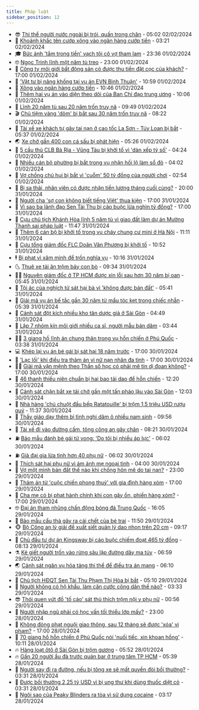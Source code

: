 ```yaml
---
title: Pháp luật
sidebar_position: 12
---
```


<!-- vnexpress-phap-luat:START -->
- 😎 [Thi thể người nước ngoài bị trói, quấn trong chăn](https://vnexpress.net/thi-the-nguoi-nuoc-ngoai-bi-troi-quan-trong-chan-4707955.html) - 05:02 02/02/2024
- 🥰 [Khoảnh khắc tên cướp xông vào ngân hàng cướp tiền](https://video.vnexpress.net/khoanh-khac-ten-cuop-xong-vao-ngan-hang-cuop-tien-4707930.html) - 03:21 02/02/2024
- 🎓 [Bức ảnh &#39;tắm trong tiền&#39; vạch tội cô vợ tham lam](https://vnexpress.net/buc-anh-tam-trong-tien-vach-toi-co-vo-tham-lam-4707363.html) - 23:36 01/02/2024
- 🤓 [Ngọc Trinh lĩnh một năm tù treo](https://vnexpress.net/ngoc-trinh-hau-toa-4707762.html) - 23:00 01/02/2024
- 🎊 [Công ty môi giới bất động sản có được thu tiền đặt cọc của khách?](https://vnexpress.net/cong-ty-moi-gioi-bat-dong-san-co-duoc-thu-tien-dat-coc-cua-khach-4707234.html) - 17:00 01/02/2024
- 🙉 [&#39;Vật tư bị nâng khống tại vụ án EVN Bình Thuận&#39;](https://vnexpress.net/vat-tu-bi-nang-khong-tai-vu-an-evn-binh-thuan-4707781.html) - 10:59 01/02/2024
- 🤡 [Xông vào ngân hàng cướp tiền](https://vnexpress.net/xong-vao-ngan-hang-cuop-tien-4707782.html) - 10:46 01/02/2024
- 🗽 [Thêm hai vụ án vào diện theo dõi của Ban Chỉ đạo trung ương](https://vnexpress.net/them-hai-vu-an-vao-dien-theo-doi-cua-ban-chi-dao-trung-uong-4707761.html) - 10:06 01/02/2024
- 🌋 [Lĩnh 20 năm tù sau 20 năm trốn truy nã](https://vnexpress.net/linh-20-nam-tu-sau-20-nam-tron-truy-na-4707759.html) - 09:49 01/02/2024
- 🎬 [Chủ tiệm vàng &#39;dỏm&#39; bị bắt sau 30 năm trốn truy nã](https://vnexpress.net/chu-tiem-vang-dom-bi-bat-sau-30-nam-tron-truy-na-4707697.html) - 08:22 01/02/2024
- 💯 [Tài xế xe khách tự gây tai nạn ở cao tốc La Sơn - Túy Loan bị bắt](https://vnexpress.net/tai-xe-xe-khach-tu-gay-tai-nan-o-cao-toc-la-son-tuy-loan-bi-bat-4707638.html) - 05:37 01/02/2024
- 🌏 [Xe chở gần 400 con cá sấu bị phát hiện](https://vnexpress.net/canh-sat-bat-xe-cho-gan-400-ca-sau-tu-campuchia-sang-4707639.html) - 05:26 01/02/2024
- 🌊 [5 cầu thủ CLB Bà Rịa - Vũng Tàu bị khởi tố vì &#39;dàn xếp tỷ số&#39;](https://vnexpress.net/5-cau-thu-clb-ba-ria-vung-tau-bi-khoi-to-vi-dan-xep-ty-so-4707608.html) - 04:24 01/02/2024
- 💂 [Nhiều cán bộ phường bị bắt trong vụ nhận hối lộ làm sổ đỏ](https://vnexpress.net/nhieu-can-bo-phuong-bi-bat-trong-vu-nhan-hoi-lo-lam-so-do-4707224.html) - 04:02 01/02/2024
- 🎡 [Vợ chồng chủ hụi bị bắt vì &#39;cuỗm&#39; 50 tỷ đồng của người chơi](https://vnexpress.net/vo-chong-chu-hui-bi-bat-vi-cuom-50-ty-dong-cua-nguoi-choi-4707489.html) - 02:54 01/02/2024
- 🫶 [Bị sa thải, nhân viên có được nhận tiền lương tháng cuối cùng?](https://vnexpress.net/bi-sa-thai-nhan-vien-co-duoc-nhan-tien-luong-4704919.html) - 20:00 31/01/2024
- 🐲 [Người cha &#39;sợ con không biết tiếng Việt&#39; thua kiện](https://vnexpress.net/nguoi-cha-so-con-khong-biet-tieng-viet-thua-kien-4707355.html) - 17:00 31/01/2024
- 🚀 [Vì sao ba lãnh đạo Sen Tài Thu bị cáo buộc lừa nghìn tỷ đồng?](https://vnexpress.net/vi-sao-ba-lanh-dao-sen-tai-thu-bi-cao-buoc-lua-nghin-ty-dong-4707317.html) - 17:00 31/01/2024
- 🎊 [Cựu chủ tịch Khánh Hòa lĩnh 5 năm tù vì giao đất làm dự án Mường Thanh sai pháp luật](https://vnexpress.net/cuu-chu-tich-khanh-hoa-linh-5-nam-tu-vi-giao-dat-lam-du-an-muong-thanh-sai-phap-luat-4707368.html) - 11:47 31/01/2024
- 🤗 [Thêm 6 cán bộ bị khởi tố trong vụ cháy chung cư mini ở Hà Nội](https://vnexpress.net/them-6-can-bo-bi-khoi-to-trong-vu-chay-chung-cu-mini-o-ha-noi-4707362.html) - 11:11 31/01/2024
- 🗽 [Cựu tổng giám đốc FLC Doãn Văn Phương bị khởi tố](https://vnexpress.net/cuu-tong-giam-doc-flc-doan-van-phuong-bi-khoi-to-4707359.html) - 10:52 31/01/2024
- 🕴 [Bị phạt vì xăm mình để trốn nghĩa vụ](https://vnexpress.net/bi-phat-vi-xam-minh-de-tron-nghia-vu-4707334.html) - 10:16 31/01/2024
- 🌜 [Thuê xe tải ăn trộm bảy con bò](https://vnexpress.net/thue-xe-tai-an-trom-bay-con-bo-4707292.html) - 09:34 31/01/2024
- 🧑‍🏫 [Nguyên giám đốc ở TP HCM được xin lỗi sau hơn 30 năm bị oan](https://vnexpress.net/nguyen-giam-doc-o-tp-hcm-duoc-xin-loi-sau-hon-30-nam-bi-oan-4707208.html) - 05:45 31/01/2024
- 🦩 [Tội ác của nghịch tử sát hại bà vì &#39;không được bán đất&#39;](https://vnexpress.net/toi-ac-cua-nghich-tu-sat-hai-ba-vi-khong-duoc-ban-dat-4707105.html) - 05:41 31/01/2024
- 💼 [Giải mã vụ án bế tắc gần 30 năm từ mẩu tóc kẹt trong chiếc nhẫn](https://vnexpress.net/giai-ma-vu-an-be-tac-gan-30-nam-tu-mau-toc-ket-trong-chiec-nhan-4707163.html) - 05:39 31/01/2024
- 💫 [Cảnh sát đột kích nhiều kho tân dược giả ở Sài Gòn](https://vnexpress.net/canh-sat-dot-kich-nhieu-kho-tan-duoc-gia-o-sai-gon-4707133.html) - 04:49 31/01/2024
- 🦅 [Lập 7 nhóm kín môi giới nhiều ca sĩ, người mẫu bán dâm](https://vnexpress.net/lap-7-nhom-kin-dieu-hanh-nhieu-ca-si-nguoi-mau-ban-dam-4707117.html) - 03:44 31/01/2024
- 🧑‍💻 [3 giang hồ lĩnh án chung thân trong vụ hỗn chiến ở Phú Quốc](https://vnexpress.net/3-giang-ho-linh-an-chung-than-trong-vu-hon-chien-o-phu-quoc-4707134.html) - 03:38 31/01/2024
- 💻 [Khép lại vụ án bé gái bị sát hại 18 năm trước](https://vnexpress.net/khep-lai-vu-an-be-gai-bi-sat-hai-18-nam-truoc-4706959.html) - 17:00 30/01/2024
- 🤠 [&#39;Lạc lối&#39; khi điều tra thảm án vì nữ nạn nhân đa tình](https://vnexpress.net/lac-loi-khi-dieu-tra-tham-an-vi-nu-nan-nhan-da-tinh-4706950.html) - 17:00 30/01/2024
- 🧑‍🏫 [Giải mã vận mệnh theo Thần số học có phải mê tín dị đoan không?](https://vnexpress.net/giai-ma-van-menh-theo-than-so-hoc-co-phai-me-tin-di-doan-khong-4706662.html) - 17:00 30/01/2024
- 🌈 [46 thanh thiếu niên chuẩn bị hai bao tải dao để hỗn chiến](https://vnexpress.net/46-thanh-thieu-nien-chuan-bi-hai-bao-tai-dao-de-hon-chien-4706961.html) - 12:20 30/01/2024
- 🌮 [Cảnh sát chặn bắt xe tải chở gần một tấn pháo lậu vào Sài Gòn](https://vnexpress.net/canh-sat-chan-bat-xe-tai-cho-gan-mot-tan-phao-lau-vao-sai-gon-4706936.html) - 12:03 30/01/2024
- 🐲 [Nhà hàng &#39;chú chuột đầu bếp Ratatouille&#39; bị trộm 1,5 triệu USD rượu quý](https://vnexpress.net/nha-hang-chu-chuot-dau-bep-ratatouille-bi-trom-1-5-trieu-usd-ruou-quy-4706782.html) - 11:37 30/01/2024
- 🧰 [Thầy giáo dạy thêm bị tình nghi dâm ô nhiều nam sinh](https://vnexpress.net/thay-giao-day-them-bi-tinh-nghi-dam-o-nhieu-nam-sinh-4706920.html) - 09:56 30/01/2024
- 💄 [Tài xế đi vào đường cấm, tông công an gãy chân](https://vnexpress.net/tai-xe-di-vao-duong-cam-tong-cong-an-gay-chan-4706807.html) - 08:21 30/01/2024
- ⛽️ [Bảo mẫu đánh bé gái tử vong: &#39;Do tôi bị nhiều áp lực&#39;](https://vnexpress.net/bao-mau-danh-be-gai-tu-vong-do-toi-bi-nhieu-ap-luc-4706771.html) - 06:02 30/01/2024
- ⛽️ [Giả đại gia lừa tình hơn 40 phụ nữ](https://vnexpress.net/gia-dai-gia-lua-tinh-hon-40-phu-nu-4706753.html) - 06:02 30/01/2024
- 💂 [Thích sát hại phụ nữ vì ám ảnh mẹ ngoại tình](https://vnexpress.net/thich-sat-hai-phu-nu-vi-am-anh-me-ngoai-tinh-4706651.html) - 04:00 30/01/2024
- 🤔 [Vợ một mình bán đất thế nào khi chồng hôn mê do tai nạn?](https://vnexpress.net/vo-mot-minh-ban-dat-the-nao-khi-chong-hon-me-do-tai-nan-4705179.html) - 23:00 29/01/2024
- 🧐 [Thảm án từ &#39;cuộc chiến phong thuỷ&#39; với gia đình hàng xóm](https://vnexpress.net/tham-an-tu-cuoc-chien-phong-thuy-voi-gia-dinh-hang-xom-4706465.html) - 17:00 29/01/2024
- 🎃 [Cha mẹ có bị phạt hành chính khi con gây ồn, phiền hàng xóm?](https://vnexpress.net/cha-me-co-bi-phat-hanh-chinh-khi-con-gay-on-phien-hang-xom-4703945.html) - 17:00 29/01/2024
- 🤓 [Đại án tham nhũng chấn động bóng đá Trung Quốc](https://vnexpress.net/dai-an-tham-nhung-chan-dong-bong-da-trung-quoc-4706550.html) - 16:05 29/01/2024
- 💃 [Bảo mẫu cẩu thả gây ra cái chết của bé trai](https://vnexpress.net/bao-mau-cau-tha-gay-ra-cai-chet-cua-be-trai-4706515.html) - 11:50 29/01/2024
- 🐵 [Bộ Công an lý giải đề xuất siết quản lý dao nhọn trên 20 cm](https://vnexpress.net/bo-cong-an-ly-giai-de-xuat-siet-quan-ly-dao-nhon-tren-20-cm-4706333.html) - 09:17 29/01/2024
- 🤖 [Chủ đầu tư dự án Kingsway bị cáo buộc chiếm đoạt 465 tỷ đồng](https://vnexpress.net/chu-dau-tu-du-an-kingsway-bi-cao-buoc-chiem-doat-465-ty-dong-4706374.html) - 08:13 29/01/2024
- ⚗️ [Kẻ giết người trốn vào rừng sâu lập đường dây ma túy](https://vnexpress.net/ke-giet-nguoi-tron-vao-rung-sau-lap-duong-day-ma-tuy-4706332.html) - 06:59 29/01/2024
- 🌏 [Cảnh sát ngăn vụ hỏa táng thi thể để điều tra án mạng](https://vnexpress.net/canh-sat-ngan-vu-hoa-tang-thi-the-de-dieu-tra-an-mang-4706328.html) - 06:10 29/01/2024
- 🦆 [Chủ tịch HĐQT Sen Tài Thu Phạm Thị Hòa bị bắt](https://vnexpress.net/chu-tich-hdqt-sen-tai-thu-pham-thi-hoa-bi-bat-4706320.html) - 05:10 29/01/2024
- 🐎 [Người không có hộ khẩu, làm căn cước công dân thế nào?](https://vnexpress.net/nguoi-khong-co-ho-khau-lam-can-cuoc-cong-dan-the-nao-4705139.html) - 03:33 29/01/2024
- 😎 [Thói quen vứt đồ &#39;tố cáo&#39; sát thủ thích trộm nội y phụ nữ](https://vnexpress.net/thoi-quen-vut-do-to-cao-sat-thu-thich-trom-noi-y-phu-nu-4706107.html) - 00:56 29/01/2024
- 💪 [Người nhập ngũ phải có học vấn tối thiểu lớp mấy?](https://vnexpress.net/nguoi-nhap-ngu-phai-co-trinh-do-hoc-van-toi-thieu-lop-may-4705169.html) - 23:00 28/01/2024
- 🤡 [Không đóng phạt nguội giao thông, sau 12 tháng sẽ được &#39;xóa&#39; vi phạm?](https://vnexpress.net/khong-dong-phat-nguoi-giao-thong-sau-12-thang-se-duoc-xoa-vi-pham-4705997.html) - 17:00 28/01/2024
- 🌁 [70 giang hồ hỗn chiến ở Phú Quốc nói &#39;nuối tiếc, xin khoan hồng&#39;](https://vnexpress.net/70-giang-ho-hon-chien-o-phu-quoc-noi-nuoi-tiec-xin-khoan-hong-4706059.html) - 10:11 28/01/2024
- 🔥 [Hàng loạt ôtô ở Sài Gòn bị trộm gương](https://vnexpress.net/hang-loat-oto-o-sai-gon-bi-trom-guong-4706022.html) - 05:52 28/01/2024
- 🔥 [Gần 20 người ẩu đả trước quán bar ở trung tâm TP HCM](https://vnexpress.net/gan-20-nguoi-au-da-truoc-quan-bar-o-trung-tam-tp-hcm-4706012.html) - 05:39 28/01/2024
- 👺 [Người say đi ra đường, nếu bị tông xe sẽ mất quyền đòi bồi thường?](https://vnexpress.net/nguoi-say-di-ra-duong-neu-bi-tong-xe-se-khong-co-quyen-doi-boi-thuong-4705533.html) - 03:31 28/01/2024
- 🎊 [Được bồi thường 2,25 tỷ USD vì bị ung thư khi dùng thuốc diệt cỏ](https://vnexpress.net/duoc-boi-thuong-2-25-ty-usd-vi-bi-ung-thu-khi-dung-thuoc-diet-co-4705917.html) - 03:31 28/01/2024
- 🎊 [Ngôi sao của Peaky Blinders ra tòa vì sử dụng cocaine](https://vnexpress.net/ngoi-sao-cua-peaky-blinders-ra-toa-vi-su-dung-cocaine-4705928.html) - 03:17 28/01/2024<!-- vnexpress-phap-luat:END -->
